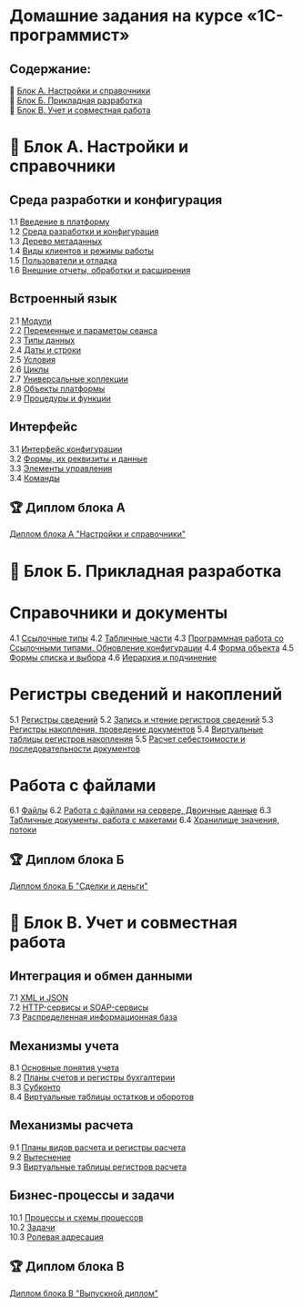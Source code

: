 # Домашние задания на курсе «1С-программист»
## Содержание:
:pushpin: [Блок А. Настройки и справочники](https://github.com/netology-code/1c-homeworks/blob/master/README.md#pushpin-%D0%B1%D0%BB%D0%BE%D0%BA-%D0%B0-%D0%BD%D0%B0%D1%81%D1%82%D1%80%D0%BE%D0%B9%D0%BA%D0%B8-%D0%B8-%D1%81%D0%BF%D1%80%D0%B0%D0%B2%D0%BE%D1%87%D0%BD%D0%B8%D0%BA%D0%B8)  
:pushpin: [Блок Б. Прикладная разработка](https://github.com/netology-code/1c-homeworks/blob/master/README.md#pushpin-%D0%B1%D0%BB%D0%BE%D0%BA-%D0%B1-%D0%BF%D1%80%D0%B8%D0%BA%D0%BB%D0%B0%D0%B4%D0%BD%D0%B0%D1%8F-%D1%80%D0%B0%D0%B7%D1%80%D0%B0%D0%B1%D0%BE%D1%82%D0%BA%D0%B0)  
:pushpin: [Блок В. Учет и совместная работа](https://github.com/netology-code/1c-homeworks/blob/master/README.md#pushpin-%D0%B1%D0%BB%D0%BE%D0%BA-b-%D1%83%D1%87%D0%B5%D1%82-%D0%B8-%D1%81%D0%BE%D0%B2%D0%BC%D0%B5%D1%81%D1%82%D0%BD%D0%B0%D1%8F-%D1%80%D0%B0%D0%B1%D0%BE%D1%82%D0%B0)  
# :pushpin: Блок А. Настройки и справочники
## Среда разработки и конфигурация		
1.1 [Введение в платформу]( homework-1-1.md)  
1.2 [Среда разработки и конфигурация]( homework-1-2.md)  
1.3 [Дерево метаданных]( homework-1-3.md)  
1.4 [Виды клиентов и режимы работы]( homework-1-4.md)  
1.5 [Пользователи и отладка]( homework-1-5.md)  
1.6 [Внешние отчеты, обработки и расширения]( homework-1-6.md)  

## Встроенный язык 		
2.1 [Модули]( homework-2-1.md)  
2.2 [Переменные и параметры сеанса]( homework-2-2.md)  
2.3 [Типы данных]( homework-2-3.md)  
2.4 [Даты и строки](homework-2-4.md)  
2.5 [Условия](homework-2-5.md)  
2.6 [Циклы](homework-2-6.md)  
2.7 [Универсальные коллекции](homework-2-7.md)  
2.8 [Объекты платформы](homework-2-8.md)  
2.9 [Процедуры и функции](homework-2-9.md)  

## Интерфейс
3.1 [Интерфейс конфигурации](homework-3-1.md)  
3.2 [Формы, их реквизиты и данные](homework-3-2.md)  
3.3 [Элементы управления](homework-3-3.md)  
3.4 [Команды](homework-3-4.md)  

## :trophy: Диплом блока А 
[Диплом блока А "Настройки и справочники"](diploma-a.md)

# :pushpin: Блок Б. Прикладная разработка

# Справочники и документы

4.1 [Ссылочные типы](https://github.com/netology-code/1c-homeworks/blob/branch-32/NewModules/SID/1_ReferenceTypes.md)
4.2 [Табличные части](https://github.com/netology-code/1c-homeworks/blob/branch-32/NewModules/SID/2_Tables.md)
4.3 [Программная работа со Ссылочными типами. Обновление конфигурации](https://github.com/netology-code/1c-homeworks/blob/branch-32/NewModules/SID/3_ConfigUpdate.md)
4.4 [Форма объекта](https://github.com/netology-code/1c-homeworks/blob/branch-32/NewModules/SID/4_ObjectForm.md)
4.5 [Формы списка и выбора](https://github.com/netology-code/1c-homeworks/blob/branch-32/NewModules/SID/5_ListForm.md)
4.6 [Иерархия и подчинение](https://github.com/netology-code/1c-homeworks/blob/branch-32/NewModules/SID/6_Hierarchy.md)

# Регистры сведений и накоплений

5.1 [Регистры сведений](RSN/1_InfoRg.md)
5.2 [Запись и чтение регистров cведений](RSN/2_InfoRgReadWright.md)
5.3 [Регистры накопления, проведение документов](RSN/3_AccumRg.md)
5.4 [Виртуальные таблицы регистров накопления](RSN/4_VirtualTables.md)
5.5 [Расчет себестоимости и последовательности документов](RSN/5_CostPrice.md)

# Работа с файлами

6.1 [Файлы](RSF/1_Files.md)
6.2 [Работа с файлами на сервере, Двоичные данные](RSF/2_BinaryData.md)
6.3 [Табличные документы, работа с макетами](RSF/3_TableDocs.md)
6.4 [Хранилище значения, потоки](RSF/4_DataStorage.md)  

## :trophy: Диплом блока Б 
[Диплом блока Б "Сделки и деньги"](diploma-b.md)

# :pushpin: Блок B. Учет и совместная работа
## Интеграция и обмен данными
7.1 [XML и JSON](homework-7-1.md)  
7.2 [HTTP-сервисы и SOAP-сервисы](homework-7-2.md)  
7.3 [Распределенная информационная база](homework-7-3.md)  

## Механизмы учета
8.1 [Основные понятия учета](homework-8-1.md)  
8.2 [Планы счетов и регистры бухгалтерии](homework-8-2.md)  
8.3 [Субконто](homework-8-3.md)  
8.4 [Виртуальные таблицы остатков и оборотов](homework-8-4.md)  

## Механизмы расчета
9.1 [Планы видов расчета и регистры расчета](homework-9-1.md)  
9.2 [Вытеснение](homework-9-2.md)  
9.3 [Виртуальные таблицы регистров расчета](homework-9-3.md)  

## Бизнес-процессы и задачи
10.1 [Процессы и схемы процессов](homework-10-1.md)  
10.2 [Задачи](homework-10-2.md)  
10.3 [Ролевая адресация](homework-10-3.md)  
## :trophy: Диплом блока В 
[Диплом блока В "Выпускной диплом"](diploma-c.md)
